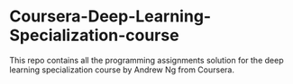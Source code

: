 # Coursera-Deep-Learning-Specialization-course
<p>This repo contains all the programming assignments solution for the deep learning specialization course by Andrew Ng from Coursera.</p>
